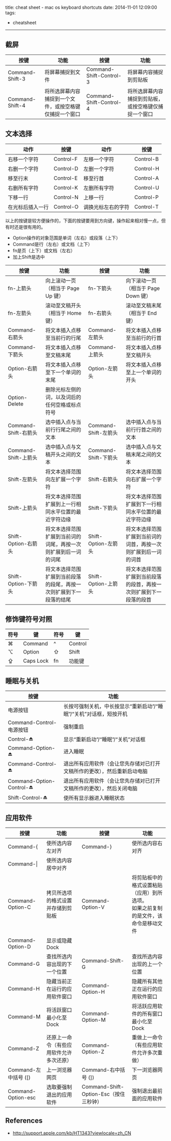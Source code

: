title: cheat sheet - mac os keyboard shortcuts
date: 2014-11-01 12:09:00
tags:
  - cheatsheet
---
## 截屏
|按键|功能|按键|功能|
|---|---|---|---|
|Command-Shift-3|将屏幕捕捉到文件|Command-Shift-Control-3|将屏幕内容捕捉到剪贴板|
|Command-Shift-4|将所选屏幕内容捕捉到一个文件，或按空格键仅捕捉一个窗口|Command-Shift-Control-4|将所选屏幕内容捕捉到剪贴板，或按空格键仅捕捉一个窗口|

## 文本选择
|动作|按键|动作|按键|
|---|---|---|---|
|右移一个字符|Control-F|左移一个字符|Control-B|
|右删一个字符|Control-D|左删一个字符|Control-H|
|移至行末|Control-E|移至行首|Control-A|
|右删所有字符|Control-K|左删所有字符|Control-U|
|下移一行|Control-N|上移一行|Control-P|
|在光标后插入一行|Control-O|调换光标左右的字符|Control-T|

以上的按键是较方便操作的，下面的按键要用到方向键，操作起来相对慢一点，但有时还是很有用的。

* Option操作的对象范围是单词（左右）或段落（上下）
* Command是行（左右）或文档（上下）
* fn是页（上下）或文档（左右）
* 加上Shift是选中

|按键|功能|按键|功能|
|---|---|---|---|
|fn-上箭头|向上滚动一页（相当于 Page Up 键）|fn-下箭头|向下滚动一页（相当于 Page Down 键）|
|fn-左箭头|滚动至文稿开头（相当于 Home 键）|fn-右箭头|滚动至文稿末尾（相当于 End 键）|
|Command-右箭头|将文本插入点移至当前行的行尾|Command-左箭头|将文本插入点移至当前行的行首|
|Command-下箭头|将文本插入点移至文稿末尾|Command-上箭头|将文本插入点移至文稿开头|
|Option-右箭头|将文本插入点移至下一个单词的末尾|Option-左箭头|将文本插入点移至上一个单词的开头|
|Option-Delete|删除光标左侧的词，以及词后的任何空格或标点符号|||
|Command-Shift-右箭头|选中插入点与当前行行尾之间的文本|Command-Shift-左箭头|选中插入点与当前行行首之间的文本|
|Command-Shift-上箭头|选中插入点与文稿开头之间的文本|Command-Shift-下箭头|选中插入点与文稿末尾之间的文本|
|Shift-左箭头|将文本选择范围向左扩展一个字符|Shift-右箭头|将文本选择范围向右扩展一个字符|
|Shift-上箭头|将文本选择范围扩展到上一行相同水平位置的最近字符边缘|Shift-下箭头|将文本选择范围扩展到下一行相同水平位置的最近字符边缘|
|Shift-Option-右箭头|将文本选择范围扩展到当前词的词尾，再按一次则扩展到后一词的词尾|Shift-Option-左箭头|将文本选择范围扩展到当前词的词首，再按一次则扩展到后一词的词首|
|Shift-Option-下箭头|将文本选择范围扩展到当前段落的段尾，再按一次则扩展到下一段落的结尾|Shift-Option-上箭头|将文本选择范围扩展到当前段落的段首，再按一次则扩展到下一段落的段首|

## 修饰键符号对照
|符号|键|符号|键|
|---|---|---|---|
|⌘|Command|^|Control|
|⌥|Option|⇧|Shift|
|⇪|Caps Lock|fn|功能键|

## 睡眠与关机
|按键|功能|
|---|---|
|电源按钮|长按可强制关机，中长按显示“重新启动”/“睡眠”/“关机”对话框，短按开机|
|Command-Control-电源按钮|强制重启|
|Control-⏏|显示“重新启动”/“睡眠”/“关机”对话框|
|Command-Option-⏏|进入睡眠|
|Command-Control-⏏|退出所有应用软件（会让您先存储对已打开文稿所作的更改），然后重新启动电脑|
|Command-Option-Control-⏏|退出所有应用软件（会让您先存储对已打开文稿所作的更改），然后关闭电脑|
|Shift-Control-⏏|使所有显示器进入睡眠状态|

## 应用软件
|按键|功能|按键|功能|
|---|---|---|---|
|Command-{|使所选内容左对齐|Command-}|使所选内容右对齐|
|Command-&verbar;|使所选内容居中对齐|||
|Command-Option-C|拷贝所选项的格式设置并存储到剪贴板|Command-Option-V|将剪贴板中的格式设置粘贴（应用）到所选项。<br>如果之前复制的是文件，该命令是移动文件|
|Command-Option-D|显示或隐藏 Dock|||
|Command-G|查找所选内容出现的下一个位置|Command-Shift-G|查找所选内容出现的上一个位置|
|Command-H|隐藏当前正在运行的应用软件窗口|Command-Option-H|隐藏所有其他正在运行的应用软件窗口|
|Command-M|将活跃窗口最小化至 Dock|Command-Option-M|将活跃应用软件的所有窗口最小化至 Dock|
|Command-Z|还原上一命令（有些应用软件允许多次还原）|Command-Option-Z|重做上一命令（有些应用软件允许多次重做）|
|Command-左中括号 ([)|上一浏览器网页|Command-右中括号 (])|下一浏览器网页|
|Command-Option-esc|选取要强制退出的应用软件|Command-Shift-Option-Esc（按住三秒钟）|强制退出最前面的应用软件|


## References
* <http://support.apple.com/kb/HT1343?viewlocale=zh_CN>
